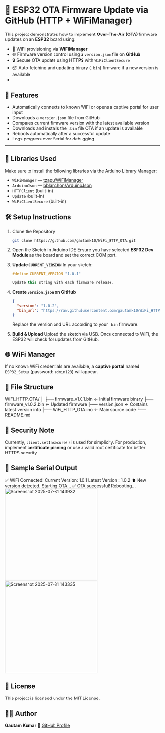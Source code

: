 
# 🔄 ESP32 OTA Firmware Update via GitHub (HTTP + WiFiManager)

This project demonstrates how to implement **Over-The-Air (OTA)** firmware updates on an **ESP32** board using:
- 📡 WiFi provisioning via **WiFiManager**
- 🌐 Firmware version control using a `version.json` file on **GitHub**
- 🔒 Secure OTA update using **HTTPS** with `WiFiClientSecure`
- 📦 Auto-fetching and updating binary (`.bin`) firmware if a new version is available
- 
## 🚀 Features
- Automatically connects to known WiFi or opens a captive portal for user input
- Downloads a `version.json` file from GitHub
- Compares current firmware version with the latest available version
- Downloads and installs the `.bin` file OTA if an update is available
- Reboots automatically after a successful update
- Logs progress over Serial for debugging
---

## 🧩 Libraries Used
Make sure to install the following libraries via the Arduino Library Manager:

- `WiFiManager` — [tzapu/WiFiManager](https://github.com/tzapu/WiFiManager)
- `ArduinoJson` — [bblanchon/ArduinoJson](https://arduinojson.org/)
- `HTTPClient` (built-in)
- `Update` (built-in)
- `WiFiClientSecure` (built-in)

## 🛠️ Setup Instructions
1. Clone the Repository  
   ```bash
   git clone https://github.com/gautamk10/WiFi_HTTP_OTA.git


2. Open the Sketch in Arduino IDE
   Ensure you have selected **ESP32 Dev Module** as the board and set the correct COM port.

3. **Update `CURRENT_VERSION`**
   In your sketch:

   ```cpp
   #define CURRENT_VERSION "1.0.1"

   Update this string with each firmware release.

4. **Create `version.json` on GitHub**

   ```json
   {
     "version": "1.0.2",
     "bin_url": "https://raw.githubusercontent.com/gautamk10/WiFi_HTTP_OTA/main/firmware_v1.0.2.bin"
   }
   ```

   Replace the version and URL according to your `.bin` firmware.

5. **Build & Upload**
   Upload the sketch via USB. Once connected to WiFi, the ESP32 will check for updates from GitHub.

## 🌐 WiFi Manager
If no known WiFi credentials are available, a **captive portal** named `ESP32_Setup` (password: `admin123`) will appear.

## 📁 File Structure
WiFi_HTTP_OTA/
│
├── firmware_v1.0.1.bin       <- Initial firmware binary
├── firmware_v1.0.2.bin       <- Updated firmware
├── version.json              <- Contains latest version info
├── WiFi_HTTP_OTA.ino         <- Main source code
└── README.md

## 🔐 Security Note

Currently, `client.setInsecure()` is used for simplicity.
For production, implement **certificate pinning** or use a valid root certificate for better HTTPS security.

## 🧪 Sample Serial Output
✅ WiFi Connected!
Current Version: 1.0.1
Latest Version : 1.0.2
⬆️  New version detected. Starting OTA...
✅ OTA successful! Rebooting...
<img width="300" height="300" alt="Screenshot 2025-07-31 143932" src="https://github.com/user-attachments/assets/a09da6a5-9888-4842-b9b0-3f952be999ec" />
<img width="300" height="300" alt="Screenshot 2025-07-31 143335" src="https://github.com/user-attachments/assets/7cd2b510-9bb3-4aab-9bf9-6e3ab7f304b5" />



## 📜 License
This project is licensed under the MIT License.


## 🙋‍♂️ Author
**Gautam Kumar**
🔗 [GitHub Profile](https://github.com/gautamk10)


